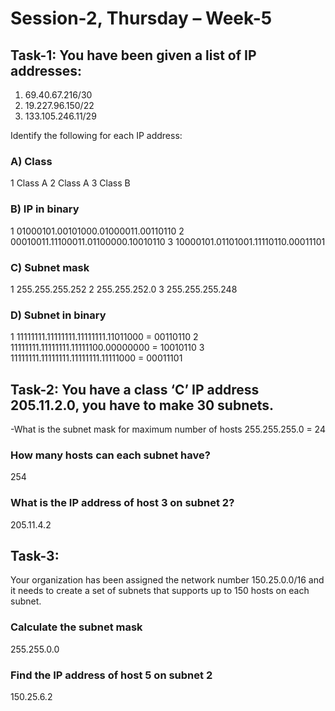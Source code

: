 # Session-2, Thursday – Week-5

## Task-1: You have been given a list of IP addresses:  

1) 69.40.67.216/30
2) 19.227.96.150/22 
3) 133.105.246.11/29 

Identify the following for each IP address: 
### A) Class 
1 Class A
2 Class A
3 Class B

### B) IP in binary 
1 01000101.00101000.01000011.00110110
2 00010011.11100011.01100000.10010110
3 10000101.01101001.11110110.00011101

### C) Subnet mask 
1 255.255.255.252
2 255.255.252.0
3 255.255.255.248

### D) Subnet in binary 
1 11111111.11111111.11111111.11011000 = 00110110
2 11111111.11111111.11111100.00000000 = 10010110
3 11111111.11111111.11111111.11111000 = 00011101

## Task-2:  You have a class ‘C’ IP address 205.11.2.0, you have to make 30 subnets. 
-What is the subnet mask for maximum number of hosts
255.255.255.0 = 24 

### How many hosts can each subnet have? 
254

### What is the IP address of host 3 on subnet 2? 
205.11.4.2

## Task-3:  
Your organization has been assigned the network number 150.25.0.0/16 and it needs to create a set of subnets that supports up to 150 hosts on each subnet. 

### Calculate the subnet mask 
255.255.0.0

### Find the IP address of host 5 on subnet 2 
150.25.6.2
